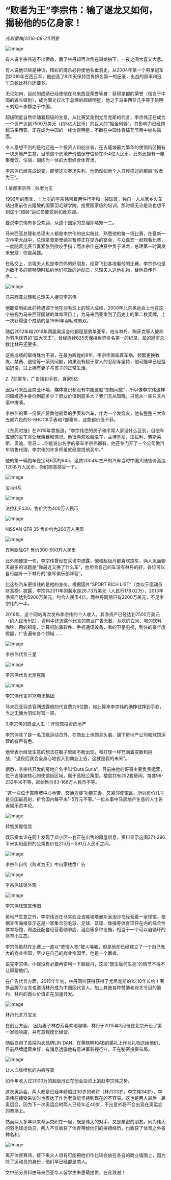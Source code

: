 # “败者为王”李宗伟：输了谌龙又如何，揭秘他的5亿身家！

*光影重梅|2016-08-21|明星*

![Image](http://p1.pstatp.com/large/31fc00046f69aa2fafd2)

有人说李宗伟逃不出宿命，赢了林丹却再次倒在谌龙拍下，一夜之间大喜又大悲。

有人说他已经是神话，精彩的搏杀必将使他名垂羽史，从2004年第一个男单冠军到2016年巴西亚军，他创造了825天保持世界排名第一的纪录，出战的频率和冠军总数比林丹还要多。

无论如何，目前的成绩已经使他在马来西亚荣誉等身：获得拿都的荣誉（相当于中国的省长级别），成为曝光仅次于总理的超级明星，他之于马来西亚几乎等于姚明＋刘翔＋李娜之于中国。

超级明星自然伴随着超级的生意，从比赛奖金到尤尼克斯的代言，李宗伟正在成为一个资产达到7500万美元（约5亿人民币）的巨大的“掘金利器”，其影响力已经跨越马来西亚，正在成为中国的一线体育明星，不断在中国体育综艺节目中抛头露面。

令人意想不到的是他还是一个投资人和创业者，在吉隆坡最为繁华的使馆街区拥有一块房地产生意，目前这个房地产价值保守估价在3-4亿人民币，此外还拥有一座集餐饮、住宿、训练为一体的大型综合体育场。

李宗伟已经完成蜕变，即使这次赛场失利，他仍然如他个人自传描述的那般“败者为王”。

1.拿都李宗伟：败者为王

1999年的雨季，十七岁的李宗伟带着两件行李和一袋球具，独自一人从家乡火车站出发前往吉隆坡的国家羽毛球学院，接受国家级的培训。那时候无论是谁也想不到这个“超龄”运动员能受到如此欢迎。

要说李宗伟有多受欢迎，从这个国家的总理即略知一二。

马来西亚总理和总理夫人都是李宗伟的忠实粉丝，熟悉他的每一场比赛，在最新一次林李大战中，总理拿督斯里纳吉暂停正在举办的宴会，与众嘉宾一起观看比赛，一度随着比赛节奏紧张到欲咬手指；而李宗伟在决赛中负于谌龙，总理第一时间发来安慰：你是英雄。

在私交上，总理夫人也是李宗伟的好朋友，经常飞到各地看他的比赛，李宗伟也是为数不多的能够随时私约他们吃饭的运动员，总理夫人送他礼物，替他自传作序……

![Image](http://p3.pstatp.com/large/322b0002cfa6ea4ce769)

马来西亚总理和总理夫人接见李宗伟

他能受到如此的待遇源于他在羽毛球上的惊人成绩，2008年北京奥运会上他在这个被视为马来西亚国球的体育项目上，为马来西亚拿到了历史上的第二枚奖牌，上一次获得这个成绩的是1996年羽毛球男双。

随后2012年和2016年两届奥运会他都屈居男单亚军，他与林丹、陶菲克等人被称为羽毛球界的“四大天王”，曾经连续825天保持世界排名第一的纪录，拿的冠军总数比林丹还要多。

这些成绩的取得殊为不易，在最为辉煌的8年，李宗伟面临着车祸、频繁更换教练、禁赛、退役等一系列问题，如果没有超于常人的忍耐与坚持，他可能早已经挂拍退役，过上拥有妻子与孩子的正常生活。

2. 7部豪车，广告接到手软，身家5亿

因为马来西亚商业环境、媒体意识都没有中国这般“刨根问底”，所以像李宗伟这样的超级选手身价到底多少？商业价值到底多大？我们无从知晓，只能从一些只言片语中拼凑。

李宗伟的第一份资产要数他最爱的手表和汽车，作为一个发烧友，他有整整三大盒五颜六色的G-SHOCK手表和7部豪车，这些都价值不菲。

《东莞时报》在2015年曾报道，“李宗伟住的房子和平常人家没什么区别，但他车库里的豪车真让我羡慕和惊讶。他很喜欢收藏名车，兰博基尼、法拉利、劳斯莱斯、奥迪、宝马……你能说出名字的豪车李宗伟都有，他还专门开了一个公司做汽车销售代理，李宗伟的许多师弟就经常找他买车。”

他的第一辆跑车是宝马6系的645，这款2004年生产的汽车当时中国大陆售价高达120多万人民币，你们随意感受一下。

![Image](http://p3.pstatp.com/large/31fc00046f6a386b89c1)

宝马6系

![Image](http://p3.pstatp.com/large/322c00003f781fdad60e)

法拉利F430，售价约为400万人民币

![Image](http://p1.pstatp.com/large/32120003159975c272b3)

NISSAN GTR 35 售价约为200万人民币

![Image](http://p3.pstatp.com/large/322b0002cfac62b42f8c)

宾利欧陆GT 售价300-500万人民币

此外顺便提一句，李宗伟曾经在采访中透露，他和超级丹都喜欢跑车，两人见面聊天最多的话题是“你最近又换了什么车”，他坦言自己的车没有林丹的好，各位可以自行脑补一下林丹的“豪车俱乐部阵营”。

比这些汽车更值钱的是他的身价，根据国外“SPORT RICH LIST”（类似于运动员财富榜）披露，李宗伟2011年的薪水是26.73万美元（人民币178.02万），2013年净资产达到5900万美元，约合人民币4亿。而林丹同期只有2200万美元，不足李宗伟的一半。

2016年，这个网站再次发布李宗伟的个人收入，其净资产已经达到7500万美元（约人民币5亿），资料中还透露他代言的商业广告无数，从吃的白米、喝的饮料咖啡、用的铅笔、计算机防毒软件、手机通讯设备，看的卫星电视，到住的豪华度假屋，广告遍布各个领域……

![Image](http://p3.pstatp.com/large/322c00003f7b3e9f4220)

李宗伟代言三星

![Image](http://p1.pstatp.com/large/322c00003f7c0a163b6d)

李宗伟代言尤尼克斯

![Image](http://p9.pstatp.com/large/32120003159a248c2307)

李宗伟代言XOX电讯集团

马来西亚羽总官网透露他的代言费为6位数，如此算来李宗伟的确挣钱挣到手软，当之无愧为羽坛财富一哥。

3.李宗伟的商业人生 ：开球馆投资房地产

李宗伟除了是一名顶级运动员外，在商业上也颇具头脑，旗下房地产公司和球馆运营的有声有色。

他曾表示经营生意的想法在脑子里面不断出现，和打球一样充满着变数和挑战，“退役后我会全身心地投入到商业上去，这就是我的未来”。

据悉，李宗伟开发的房地产名字叫“Duta Suria”，目前由他的哥哥主要负责运营，位于吉隆坡核心的使馆街区域，属于高档公寓型。楼盘共有252套房间，每套96-232平米不等，起始售价83-166万人民币不等。

“这一块位于吉隆坡中心地带，交通方便‘功能完善，又紧邻使馆区，所以房价几乎是全国最高的，折合国内每平米1-5万元不等。”一位从事中马房地产生意的人士告诉娱乐资本论。

![Image](http://p3.pstatp.com/large/321a0004019b43809f82)

转售房屋信息

娱乐资本论在网上发现了此小区一套正在出售的房屋信息，资料显示这间271-296平米实用面积的公寓售价在215万－581万人民币之间。

![Image](http://p1.pstatp.com/large/31fc00046f6c46f53272)

李宗伟自传《败者为王》中自家楼盘广告

![Image](http://p3.pstatp.com/large/31fc00046f6b42cb363f)

李宗伟球馆外观

![Image](http://p1.pstatp.com/large/322b0002cfada8c3dc66)

李宗伟球馆宣传图

房地产生意之外，李宗伟还在马来西亚吉隆坡塔曼斯圣淘沙岛经营着一家球馆，根据宣传海报显示这是一家集合羽毛球、足球、篮球、体操等体育项目在内的综合性体育场馆，周边还配套经营着咖啡店、酒店等多种设施，相当于一个可以自循环的体育小生态。

李宗伟虽然在比赛上一直以“悲情人物”被人唏嘘，但是他却已经建立了一个自己庞大的商业帝国，至少在自己的商业帝国里，他是一个赢者。

说完李宗伟，小娱没有必要再安利一下超级丹，这段“既生瑜何生亮”的情节不得不让聊聊他们。

在广告代言方面，2015年年初，林丹同样获得获得了尤尼克斯的1亿10年长约！奢侈品牌万宝龙也邀请林丹成为中国区代言人，加上其他各种赞助和综艺节目的邀约，林丹的商业价值正在加速开发。

![Image](http://p9.pstatp.com/large/322900025bc15dd12a2f)

林丹代言万宝龙

在创业方面， 因为妻子林杏芳喜欢喝咖啡，林丹于2015年3月份在北京开设了第一家咖啡店，并有意规模化经营。

随后自创了高端内衣品牌LIN DAN，在黄晓明和AB的婚礼上作为礼物送给他们，目前品牌运营良好，有消息透露他有意进军影视行业，正在秘密投资布局。

![Image](http://p1.pstatp.com/large/322c00003f7eccea0e38)

让人血脉喷张的内裤写真

如今年收入过2000万的超级丹正在创业投资上追赶李宗伟之势。

这次奥运会，两人都是已经年龄超过30岁的老将（林丹33岁，李宗伟34岁），李宗伟在接受采访时也表达了作为老将能坚持到现在的不容易。这也是两人最后一届奥运会，因为下一次奥运会时两人已经年近40岁，不出意外将不会出现在奥运会的赛场上。

然而两人多年以来命运交织在一起，既是伟大的对手，又是亲密的朋友。同为伟大的羽毛球运动员，两人不仅收获了体育带给他们的拼搏经历，也收获了体育之外各种名利。

![Image](http://p1.pstatp.com/large/321a0004019c67ecfa8e)

离开体育赛场，接下来众人很有可能把他们作比较会放在各自的商业版图上，因为除了运动员的身份，他们早已经都是商人。

文中部分资料由马来西亚华人留学生朱思萌提供，在此致谢！

